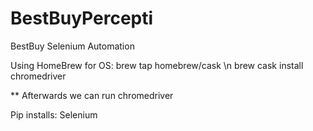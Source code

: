 # BestBuyPercepti
BestBuy Selenium Automation

Using HomeBrew for OS:
brew tap homebrew/cask \n
brew cask install chromedriver

** Afterwards we can run chromedriver

Pip installs:
Selenium

